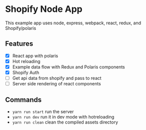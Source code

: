 # Shopify Node App

This example app uses node, express, webpack, react, redux, and Shopify/polaris

## Features
- [x] React app with polaris
- [x] Hot reloading
- [x] Example data flow with Redux and Polaris components
- [x] Shopify Auth
- [ ] Get api data from shopify and pass to react
- [ ] Server side rendering of react components

## Commands
- `yarn run start` run the server
- `yarn run dev` run it in dev mode with hotreloading
- `yarn run clean` clean the compiled assets directory
